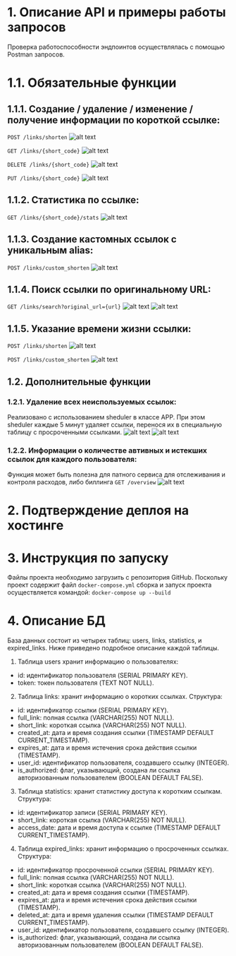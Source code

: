 
# 1. Описание API и примеры работы запросов
Проверка работоспособности эндпоинтов осуществлялась с помощью Postman запросов.
# 1.1. Обязательные функции
## 1.1.1. Создание / удаление / изменение / получение информации по короткой ссылке:
`POST /links/shorten`
![alt text](image.png)

`GET /links/{short_code}`
![alt text](image-1.png)

`DELETE /links/{short_code}`
![alt text](image-2.png)

`PUT /links/{short_code}`
![alt text](image-4.png)

## 1.1.2. Статистика по ссылке:
`GET /links/{short_code}/stats`
![alt text](image-5.png)

## 1.1.3. Создание кастомных ссылок с уникальным alias:
`POST /links/custom_shorten`
![alt text](image-6.png)

## 1.1.4. Поиск ссылки по оригинальному URL:
`GET /links/search?original_url={url}`
![alt text](image-7.png)
![alt text](image-8.png)

## 1.1.5. Указание времени жизни ссылки:
`POST /links/shorten`
![alt text](image-9.png)

`POST /links/custom_shorten`
![alt text](image-10.png)

## 1.2. Дополнительные функции
### 1.2.1. Удаление всех неиспользуемых ссылок:
Реализовано с использованием sheduler в классе APP. При этом sheduler каждые 5 минут удаляет ссылки, перенося их в специальную таблицу с просроченными ссылками.
![alt text](image-11.png)
![alt text](image-12.png)

### 1.2.2. Информации о количестве автивных и истекших ссылок для каждого пользователя:
Функция может быть полезна для патного сервиса для отслеживания и контроля расходов, либо биллинга
`GET /overview`
![alt text](image-13.png)


# 2. Подтверждение деплоя на хостинге

# 3. Инструкция по запуску
Файлы проекта необходимо загрузить с репозитория GitHub. Поскольку проект содержит файл `docker-compose.yml` сборка и запуск проекта осуществляется командой:
`docker-compose up --build`

# 4. Описание БД
База данных состоит из четырех таблиц: users, links, statistics, и expired_links. Ниже приведено подробное описание каждой таблицы.
1. Таблица users хранит информацию о пользователях: 
- id: идентификатор пользователя (SERIAL PRIMARY KEY).
- token: токен пользователя (TEXT NOT NULL).
2. Таблица links: хранит информацию о коротких ссылках.
Структура:
- id: идентификатор ссылки (SERIAL PRIMARY KEY).
- full_link: полная ссылка (VARCHAR(255) NOT NULL).
- short_link: короткая ссылка (VARCHAR(255) NOT NULL).
- created_at: дата и время создания ссылки (TIMESTAMP DEFAULT CURRENT_TIMESTAMP).
- expires_at: дата и время истечения срока действия ссылки (TIMESTAMP).
- user_id: идентификатор пользователя, создавшего ссылку (INTEGER).
- is_authorized: флаг, указывающий, создана ли ссылка авторизованным пользователем (BOOLEAN DEFAULT FALSE).
3. Таблица statistics: хранит статистику доступа к коротким ссылкам.
Структура:
- id: идентификатор записи (SERIAL PRIMARY KEY).
- short_link: короткая ссылка (VARCHAR(255) NOT NULL).
- access_date: дата и время доступа к ссылке (TIMESTAMP DEFAULT CURRENT_TIMESTAMP).
4. Таблица expired_links: хранит информацию о просроченных ссылках.
Структура:
- id: идентификатор просроченной ссылки (SERIAL PRIMARY KEY).
- full_link: полная ссылка (VARCHAR(255) NOT NULL).
- short_link: короткая ссылка (VARCHAR(255) NOT NULL).
- created_at: дата и время создания ссылки (TIMESTAMP).
- expires_at: дата и время истечения срока действия ссылки (TIMESTAMP).
- deleted_at: дата и время удаления ссылки (TIMESTAMP DEFAULT CURRENT_TIMESTAMP).
- user_id: идентификатор пользователя, создавшего ссылку (INTEGER).
- is_authorized: флаг, указывающий, создана ли ссылка авторизованным пользователем (BOOLEAN DEFAULT FALSE).